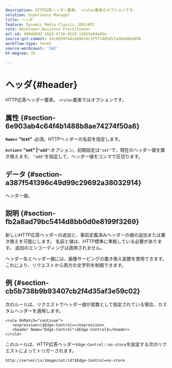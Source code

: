 ```yaml
---
description: HTTP応答ヘッダー要素。 <rule>要素のオプションです。
solution: Experience Manager
title: ヘッダ
feature: Dynamic Media Classic、SDK/API
role: Developer,Business Practitioner
exl-id: 40849602-16b2-471b-9128-14653e84a45a
source-git-commit: 1ec8b59f442eb96c6c3f5f1405d57a38a86bd056
workflow-type: tm+mt
source-wordcount: '142'
ht-degree: 3%

---
```


# ヘッダ{#header}

HTTP応答ヘッダー要素。 `<rule>`要素ではオプションです。

## 属性 {#section-6e903ab4c64f4b1488b8ae74274f50a6}

**`Name`= &quot;*text*&quot;** :必須。HTTPヘッダーの名前を指定します。

**`Action`= &quot;set&quot; |`"add"`**:オプション。初期設定は`"set"`で、現在のヘッダー値を置き換えます。 `"add"`を指定して、ヘッダー値をコンマで区切ります。

## データ {#section-a387f541396c49d99c29692a38032914}

ヘッダー値。

## 説明 {#section-fb2a8ad79bc5414d8bb0d0e8199f3269}

新しいHTTP応答ヘッダーの追加と、事前定義済みヘッダーの値の追加または置き換えを可能にします。 名前と値は、HTTP標準に準拠している必要があります。 追加のエンコーディングは適用されません。

ヘッダー名とヘッダー値には、画像サービングの置き換え変数を使用できます。 これにより、リクエストから両方の文字列を制御できます。

## 例 {#section-cb5b738b9b93407cb2f4d35af3e59c02}

次のルールは、リクエストでヘッダー値が変数として指定されている場合、カスタムヘッダーを適用します。

```
<rule OnMatch="continue">
   <expression>\$Edge-Control=</expression>
   <header Name="Edge-Control">$Edge-Control$</header>
</rule>
```

このルールは、HTTP応答ヘッダー`Edge-Control::no-store`を設定する次のリクエストによってトリガーされます。

`http://server/is/image/cat/id?$Edge-Control=no-store`

